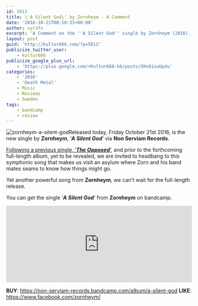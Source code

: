 ```yaml
---
id: 5812
title: \'A Silent God\' by Zornheym - A Comment
date: '2016-10-21T00:10:31+00:00'
author: syr3fx
excerpt: 'A Comment on the ''A Silent God'' single by Zornheym (2016).'
layout: post
guid: 'http://kultur666.com/?p=5812'
publicize_twitter_user:
    - kultur666
publicize_google_plus_url:
    - 'https://plus.google.com/+Kultur666-k6/posts/9Xx8isuUpdu'
categories:
    - '2016'
    - 'Death Metal'
    - Music
    - Reviews
    - Sweden
tags:
    - bandcamp
    - review
---
```


![zornheym-a-silent-god](http://localhost:8080/wp-content/uploads/2016/10/zornheym-a-silent-god.jpg)Released today, Friday October 21st 2016, is the new single by **Zornheym**, ‘***A Silent God***‘ via **Non Serviam Records**.

[Following a previous single, ‘***The Opposed***‘](http://kultur666.com/2016/10/07/the-opposed-by-zornheym-a-comment/), and prior to the forthcoming full-length album, yet to be revealed, we are invited to headbang to this symphonic song that makes us visit an asylum where Zorn and his band mates seams to know how things might go.

Yet another powerful song from **Zornheym**, we can’t wait for the full-length release.

You can get the single ‘***A Silent God***‘ from **Zornheym** on bandcamp.

<iframe style="border: 0; width: 100%; height: 208px;" src="https://bandcamp.com/EmbeddedPlayer/album=250027152/size=large/bgcol=333333/linkcol=e99708/tracklist=false/transparent=true/" seamless></iframe>

**BUY**: <https://non-serviam-records.bandcamp.com/album/a-silent-god>
**LIKE**: <https://www.facebook.com/zornheym/>